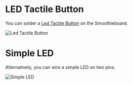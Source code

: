 
# LED Tactile Button

You can solder a [Led Tactile Button](https://www.sparkfun.com/products/10442) on the Smoothieboard.

![Led Tactile Button](/images/killbutton/led_tactile_button.png)

# Simple LED

Alternatively, you can wire a simple LED on two pins.

![Simple LED](/images/playled/simple_led.png)
